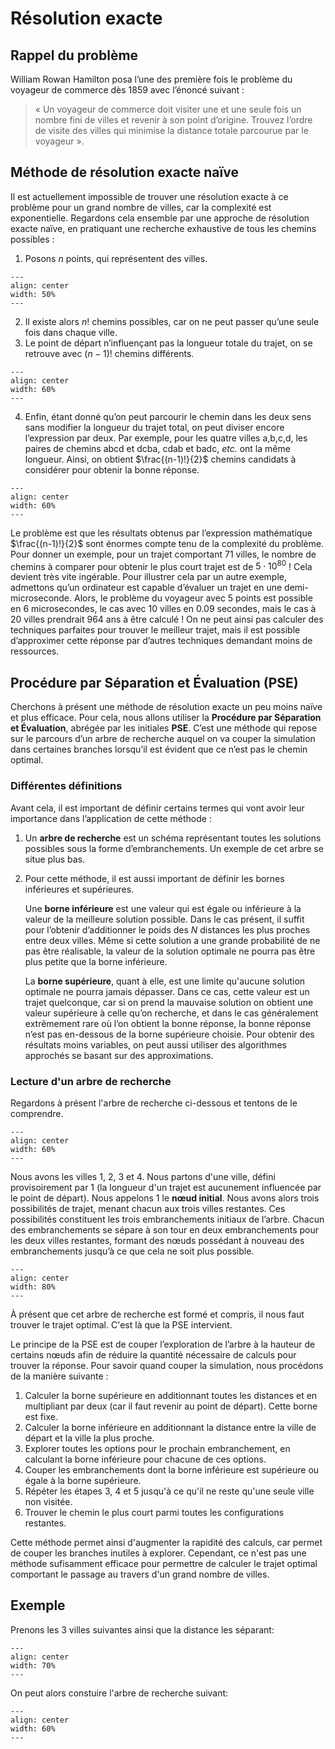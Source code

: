 # Résolution exacte

## Rappel du problème
William Rowan Hamilton posa l’une des première fois le problème du voyageur de commerce dès 1859 avec l’énoncé suivant : 

> « Un voyageur de commerce doit visiter une et une seule fois un nombre fini de villes et revenir à son point d’origine. Trouvez l’ordre de visite des villes qui minimise la distance totale parcourue par le voyageur ».



## Méthode de résolution exacte naïve
Il est actuellement impossible de trouver une résolution exacte à ce problème pour un grand nombre de villes, car la complexité est exponentielle. Regardons cela ensemble par une approche de résolution exacte naïve, en pratiquant une recherche exhaustive de tous les chemins possibles :
1.	Posons $n$ points, qui représentent des villes. 
```{figure} schema_1.png
---
align: center
width: 50%
---
```
2.	Il existe alors $n!$ chemins possibles, car on ne peut passer qu’une seule fois dans chaque ville. 
3.	Le point de départ n’influençant pas la longueur totale du trajet, on se retrouve avec $(n-1)!$ chemins différents. 
```{figure} schema_2.png
---
align: center
width: 60%
---
```
4.	Enfin, étant donné qu’on peut parcourir le chemin dans les deux sens sans modifier la longueur du trajet total, on peut diviser encore l’expression par deux. Par exemple, pour les quatre villes a,b,c,d, les paires de chemins abcd et dcba, cdab et badc, *etc.* ont la même longueur. 
Ainsi, on obtient $\frac{(n-1)!}{2}$  chemins candidats à considérer pour obtenir la bonne réponse.
```{figure} schema_3.png
---
align: center
width: 60%
---
```

Le problème est que les résultats obtenus par l’expression mathématique $\frac{(n-1)!}{2}$ sont énormes compte tenu de la complexité du problème. Pour donner un exemple, pour un trajet comportant $71$ villes, le nombre de chemins à comparer pour obtenir le plus court trajet est de $5\cdot 10^{80}$ ! Cela devient très vite ingérable. 
Pour illustrer cela par un autre exemple, admettons qu’un ordinateur est capable d’évaluer un trajet en une demi-microseconde. Alors, le problème du voyageur avec $5$ points est possible en $6$ microsecondes, le cas avec $10$ villes en $0.09$ secondes, mais le cas à $20$ villes prendrait $964$ ans à être calculé ! On ne peut ainsi pas calculer des techniques parfaites pour trouver le meilleur trajet, mais il est possible d’approximer cette réponse par d’autres techniques demandant moins de ressources.



## Procédure par Séparation et Évaluation (PSE)
Cherchons à présent une méthode de résolution exacte un peu moins naïve et plus efficace. Pour cela, nous allons utiliser la **Procédure par Séparation et Évaluation**, abrégée par les initiales **PSE**. C’est une méthode qui repose sur le parcours d’un arbre de recherche auquel on va couper la simulation dans certaines branches lorsqu’il est évident que ce n’est pas le chemin optimal. 

### Différentes définitions
Avant cela, il est important de définir certains termes qui vont avoir leur importance dans l’application de cette méthode :
1.	Un **arbre de recherche** est un schéma représentant toutes les solutions possibles sous la forme d’embranchements. Un exemple de cet arbre se situe plus bas.
2.	Pour cette méthode, il est aussi important de définir les bornes inférieures et supérieures.

    Une **borne inférieure** est une valeur qui est égale ou inférieure à la valeur de la meilleure solution possible. Dans le cas présent, il suffit pour l’obtenir d’additionner le poids des $N$ distances les plus proches entre deux villes. Même si cette solution a une grande probabilité de ne pas être réalisable, la valeur de la solution optimale ne pourra pas être plus petite que la borne inférieure. 

    La **borne supérieure**, quant à elle, est une limite qu'aucune solution optimale ne pourra jamais dépasser. Dans ce cas, cette valeur est un trajet quelconque, car si on prend la mauvaise solution on obtient une valeur supérieure à celle qu’on recherche, et dans le cas généralement extrêmement rare où l’on obtient la bonne réponse, la bonne réponse n’est pas en-dessous de la borne supérieure choisie. Pour obtenir des résultats moins variables, on peut aussi utiliser des algorithmes approchés se basant sur des approximations.


### Lecture d'un arbre de recherche
Regardons à présent l'arbre de recherche ci-dessous et tentons de le comprendre.

```{figure} schema_4.png
---
align: center
width: 60%
---
```

Nous avons les villes $1$, $2$, $3$ et $4$. Nous partons d'une ville, défini provisoirement par $1$ (la longueur d'un trajet est aucunement influencée par le point de départ). Nous appelons $1$ le **nœud initial**. Nous avons alors trois possibilités de trajet, menant chacun aux trois villes restantes. Ces possibilités constituent les trois embranchements initiaux de l’arbre. Chacun des embranchements se sépare à son tour en deux embranchements pour les deux villes restantes, formant des nœuds possédant à nouveau des embranchements jusqu’à ce que cela ne soit plus possible. 
```{figure} schema_5.png
---
align: center
width: 80%
---
```
À présent que cet arbre de recherche est formé et compris, il nous faut trouver le trajet optimal. C'est là que la PSE intervient.


Le principe de la PSE est de couper l’exploration de l’arbre à la hauteur de certains nœuds afin de réduire la quantité nécessaire de calculs pour trouver la réponse. Pour savoir quand couper la simulation, nous procédons de la manière suivante :
1. Calculer la borne supérieure en additionnant toutes les distances et en multipliant par deux (car il faut revenir au point de départ). Cette borne est fixe.
2. Calculer la borne inférieure en additionnant la distance entre la ville de départ et la ville la plus proche.
3. Explorer toutes les options pour le prochain embranchement, en calculant la borne inférieure pour chacune de ces options.
4. Couper les embranchements dont la borne inférieure est supérieure ou égale à la borne supérieure.
5. Répéter les étapes 3, 4 et 5 jusqu'à ce qu'il ne reste qu'une seule ville non visitée.
6. Trouver le chemin le plus court parmi toutes les configurations restantes.

Cette méthode permet ainsi d'augmenter la rapidité des calculs, car permet de couper les branches inutiles à explorer. Cependant, ce n'est pas une méthode sufisamment efficace pour permettre de calculer le trajet optimal comportant le passage au travers d'un grand nombre de villes.

## Exemple
Prenons les 3 villes suivantes ainsi que la distance les séparant:
```{figure} schema_6.png
---
align: center
width: 70%
---
```
On peut alors constuire l'arbre de recherche suivant:
```{figure} schema_7.png
---
align: center
width: 60%
---
```